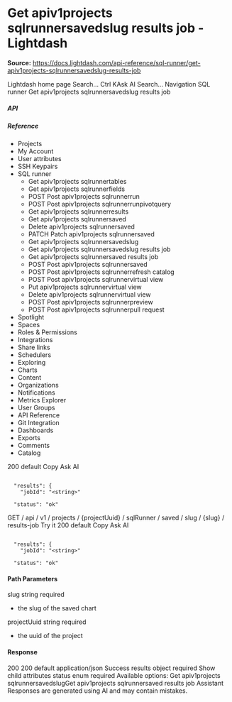# Get apiv1projects sqlrunnersavedslug results job - Lightdash

**Source:** https://docs.lightdash.com/api-reference/sql-runner/get-apiv1projects-sqlrunnersavedslug-results-job

Lightdash home page
Search...
Ctrl KAsk AI
Search...
Navigation
SQL runner
Get apiv1projects sqlrunnersavedslug results job
##### API


##### Reference
  * Projects
  * My Account
  * User attributes
  * SSH Keypairs
  * SQL runner
    * Get apiv1projects sqlrunnertables
    * Get apiv1projects sqlrunnerfields
    * POST
Post apiv1projects sqlrunnerrun
    * POST
Post apiv1projects sqlrunnerrunpivotquery
    * Get apiv1projects sqlrunnerresults
    * Get apiv1projects sqlrunnersaved
    * Delete apiv1projects sqlrunnersaved
    * PATCH
Patch apiv1projects sqlrunnersaved
    * Get apiv1projects sqlrunnersavedslug
    * Get apiv1projects sqlrunnersavedslug results job
    * Get apiv1projects sqlrunnersaved results job
    * POST
Post apiv1projects sqlrunnersaved
    * POST
Post apiv1projects sqlrunnerrefresh catalog
    * POST
Post apiv1projects sqlrunnervirtual view
    * Put apiv1projects sqlrunnervirtual view
    * Delete apiv1projects sqlrunnervirtual view
    * POST
Post apiv1projects sqlrunnerpreview
    * POST
Post apiv1projects sqlrunnerpull request
  * Spotlight
  * Spaces
  * Roles & Permissions
  * Integrations
  * Share links
  * Schedulers
  * Exploring
  * Charts
  * Content
  * Organizations
  * Notifications
  * Metrics Explorer
  * User Groups
  * API Reference
  * Git Integration
  * Dashboards
  * Exports
  * Comments
  * Catalog


200
default
Copy
Ask AI
```

  "results": {
    "jobId": "<string>"

  "status": "ok"

```

GET
/
api
/
v1
/
projects
/
{projectUuid}
/
sqlRunner
/
saved
/
slug
/
{slug}
/
results-job
Try it
200
default
Copy
Ask AI
```

  "results": {
    "jobId": "<string>"

  "status": "ok"

```

#### Path Parameters
slug
string
required
  * the slug of the saved chart


projectUuid
string
required
  * the uuid of the project


#### Response
200
200 default
application/json
Success
results
object
required
Show child attributes
status
enum<string>
required
Available options: 
Get apiv1projects sqlrunnersavedslugGet apiv1projects sqlrunnersaved results job
Assistant
Responses are generated using AI and may contain mistakes.


